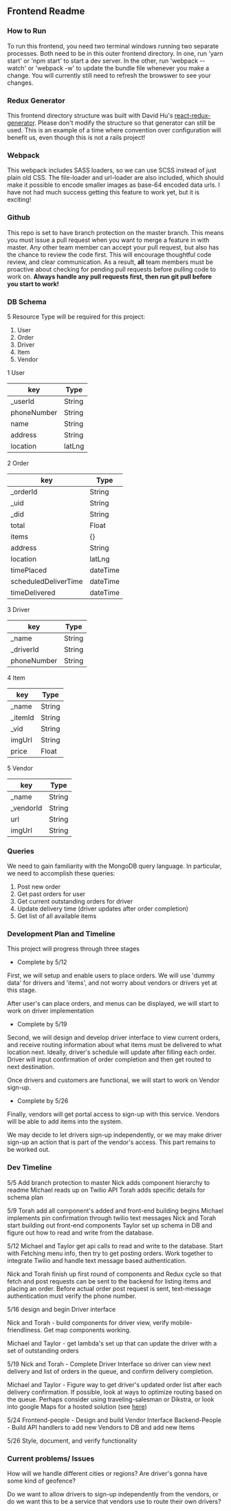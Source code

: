 ## Frontend Readme

### How to Run
To run this frontend, you need two terminal windows running two separate
processes. Both need to be in this outer frontend directory. In one, run
'yarn start' or 'npm start' to start a dev server. In the other, run
'webpack --watch' or 'webpack -w' to update the bundle file whenever you
make a change. You will currently still need to refresh the browswer to
see your changes.

### Redux Generator
This frontend directory structure was built with David Hu's [react-redux-generator](https://github.com/davidhu2000/react_redux_generator).
Please don't modify the structure so that generator can still be used. This
is an example of a time where convention over configuration will benefit us,
even though this is not a rails project!

### Webpack
This webpack includes SASS loaders, so we can use SCSS instead of just
plain old CSS. The file-loader and url-loader are also included, which
should make it possible to encode smaller images as base-64 encoded data
urls. I have not had much success getting this feature to work yet, but it
is exciting!

### Github
This repo is set to have branch protection on the master branch. This means you must issue a pull request when you want to merge a feature in with master. Any other team member can accept your pull request, but also has the chance to review the code first. This will encourage thoughtful code review, and clear communication. As a result, **all** team members must be proactive about checking for pending pull requests before pulling code to work on. **Always handle any pull requests first, then run git pull before you start to work!**  

### DB Schema
5 Resource Type will be required for this project:
1. User
2. Order
3. Driver
4. Item
5. Vendor

1 User

| key | Type |
| --- | --- |
| _userId | String |
| phoneNumber| String |
| name | String |
| address | String |
| location | latLng |


2 Order

| key | Type |
| --- | --- |
| _orderId | String |
| _uid | String |
| _did | String |
| total | Float |
| items | {} |
| address | String |
| location | latLng |
| timePlaced | dateTime |
| scheduledDeliverTime | dateTime |
| timeDelivered | dateTime |


3 Driver

| key | Type |
| --- | --- |
| _name | String |
| _driverId | String |
| phoneNumber | String |

4 Item

| key | Type |
| --- | --- |
| _name | String |
| _itemId | String |
| _vid | String |
| imgUrl | String |
| price | Float |

5 Vendor

| key | Type |
| --- | --- |
| _name | String |
| _vendorId | String |
| url | String |
| imgUrl | String |

### Queries
We need to gain familiarity with the MongoDB query language. In particular, we need to accomplish these queries:

1. Post new order
2. Get past orders for user
3. Get current outstanding orders for driver
4. Update delivery time (driver updates after order completion)
5. Get list of all available items


### Development Plan and Timeline
This project will progress through three stages

- Complete by 5/12

First, we will setup and enable users to place orders. We will use 'dummy data' for drivers and 'items', and not worry about vendors or drivers yet at this stage.


After user's can place orders, and menus can be displayed, we will start to work on driver implementation

- Complete by 5/19

Second, we will design and develop driver interface to view current orders, and receive routing information about what items must be delivered to what location next. Ideally, driver's schedule will update after filling each order. Driver will input confirmation of order completion and then get routed to next destination.


Once drivers and customers are functional, we will start to work on Vendor sign-up.

- Complete by 5/26

Finally, vendors will get portal access to sign-up with this service. Vendors will be able to add items into the system.

We may decide to let drivers sign-up independently, or we may make driver sign-up an action that is part of the vendor's access. This part remains to be worked out.



### Dev Timeline
5/5
Add branch protection to master
Nick adds component hierarchy to readme
Michael reads up on Twilio API
Torah adds specific details for schema plan

5/9
Torah add all component's added and front-end building begins
Michael implements pin confirmation through twilio text messages
Nick and Torah start building out front-end components
Taylor set up schema in DB and figure out how to read and write from the database.

5/12
Michael and Taylor get api calls to read and write to the database. Start with Fetching menu info, then try to get posting orders. Work together to integrate Twilio and handle
text message based authentication.

Nick and Torah finish up first round of components and Redux cycle so that fetch and post requests can be sent to the backend for listing items and placing an order. Before actual order post request is sent, text-message authentication must verify the phone number.

5/16
design and begin Driver interface

Nick and Torah - build components for driver view, verify mobile-friendliness. Get map components working.

Michael and Taylor - get lambda's set up that can update the driver with a set of outstanding orders

5/19
Nick and Torah - Complete Driver Interface so driver can view next delivery and list of orders in the queue, and confirm delivery completion.

Michael and Taylor - Figure way to get driver's updated order list after each delivery confirmation. If possible, look at ways to optimize routing based on the queue. Perhaps consider using traveling-salesman or Dikstra, or look into google Maps for a hosted solution (see [here](http://stackoverflow.com/questions/11804073/google-map-v3-how-to-get-list-of-best-driving-route-for-multiple-destinations))

5/24
Frontend-people - Design and build Vendor Interface
Backend-People - Build API handlers to add new Vendors to DB and add new Items

5/26
Style, document, and verify functionality

### Current problems/ Issues
How will we handle different cities or regions? Are driver's gonna have some kind of geofence?

Do we want to allow drivers to sign-up independently from the vendors, or do we want this to be a service that vendors use to route their own drivers?
